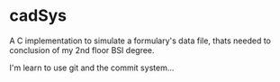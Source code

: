 # cadSys
A C implementation to simulate a formulary's data file, thats needed to conclusion of my 2nd floor BSI degree.

I'm learn to use git and the commit system... 
